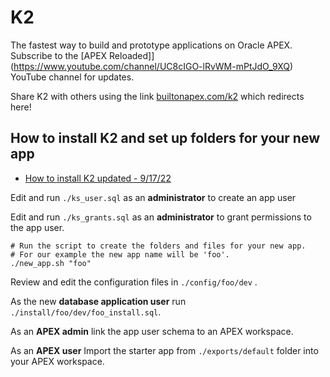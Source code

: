 # K2 

The fastest way to build and prototype applications on Oracle APEX. Subscribe to the [APEX Reloaded]](https://www.youtube.com/channel/UC8cIGO-lRvWM-mPtJdO_9XQ) YouTube channel for updates.

Share K2 with others using the link [builtonapex.com/k2](builtonapex.com/k2) which redirects here!

## How to install K2 and set up folders for your new app

* [How to install K2 updated - 9/17/22](https://youtu.be/b5jL91Kej7E)

Edit and run ```./ks_user.sql``` as an **administrator** to create an app user

Edit and run ```./ks_grants.sql``` as an **administrator**  to grant permissions to the app user.

```
# Run the script to create the folders and files for your new app.
# For our example the new app name will be 'foo'.
./new_app.sh "foo"
```

Review and edit the configuration files in ```./config/foo/dev``` .

As the new **database application user** run ```./install/foo/dev/foo_install.sql```.

As an **APEX admin** link the app user schema to an APEX workspace.

As an **APEX user** Import the starter app from ```./exports/default``` folder into your APEX workspace.
